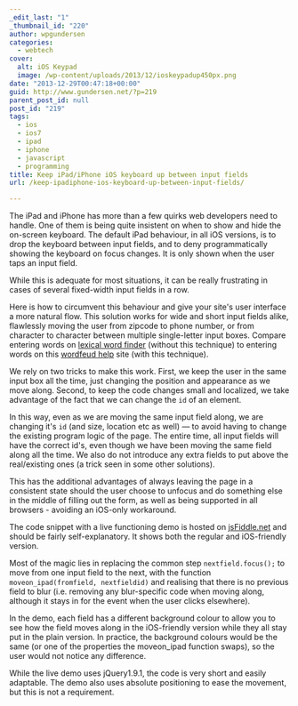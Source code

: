 ```yaml
---
_edit_last: "1"
_thumbnail_id: "220"
author: wpgundersen
categories:
  - webtech
cover:
  alt: iOS Keypad
  image: /wp-content/uploads/2013/12/ioskeypadup450px.png
date: "2013-12-29T00:47:18+00:00"
guid: http://www.gundersen.net/?p=219
parent_post_id: null
post_id: "219"
tags:
  - ios
  - ios7
  - ipad
  - iphone
  - javascript
  - programming
title: Keep iPad/iPhone iOS keyboard up between input fields
url: /keep-ipadiphone-ios-keyboard-up-between-input-fields/

---
```

The iPad and iPhone has more than a few quirks web developers need to handle. One of them is being quite insistent on when to show and hide the on-screen keyboard. The default iPad behaviour, in all iOS versions, is to drop the keyboard between input fields, and to deny programmatically showing the keyboard on focus changes. It is only shown when the user taps an input field.

While this is adequate for most situations, it can be really frustrating in cases of several fixed-width input fields in a row.

Here is how to circumvent this behaviour and give your site's user interface a more natural flow. This solution works for wide and short input fields alike, flawlessly moving the user from zipcode to phone number, or from character to character between multiple single-letter input boxes. Compare entering words on [lexical word finder](http://www.lexicalwordfinder.com/) (without this technique) to entering words on this [wordfeud help](http://boardword.com/) site (with this technique).

We rely on two tricks to make this work. First, we keep the user in the same input box all the time, just changing the position and appearance as we move along. Second, to keep the code changes small and localized, we take advantage of the fact that we can change the `id` of an element.

In this way, even as we are moving the same input field along, we are changing it's `id` (and size, location etc as well) — to avoid having to change the existing program logic of the page. The entire time, all input fields will have the correct id's, even though we have been moving the same field along all the time. We also do not introduce any extra fields to put above the real/existing ones (a trick seen in some other solutions).

This has the additional advantages of always leaving the page in a consistent state should the user choose to unfocus and do something else in the middle of filling out the form, as well as being supported in all browsers - avoiding an iOS-only workaround.

The code snippet with a live functioning demo is hosted on [jsFiddle.net](http://jsfiddle.net/fegu/qGFZ6/) and should be fairly self-explanatory. It shows both the regular and iOS-friendly version.

Most of the magic lies in replacing the common step `nextfield.focus();` to move from one input field to the next, with the function `moveon_ipad(fromfield, nextfieldid)` and realising that there is no previous field to blur (i.e. removing any blur-specific code when moving along, although it stays in for the event when the user clicks elsewhere).

In the demo, each field has a different background colour to allow you to see how the field moves along in the iOS-friendly version while they all stay put in the plain version. In practice, the background colours would be the same (or one of the properties the moveon\_ipad function swaps), so the user would not notice any difference.

While the live demo uses jQuery1.9.1, the code is very short and easily adaptable. The demo also uses absolute positioning to ease the movement, but this is not a requirement.
